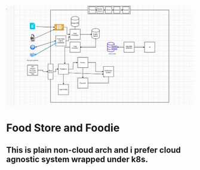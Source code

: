 ![alt text](./srinivaskarre.png)

# Food Store and Foodie

## This is plain non-cloud arch and i prefer cloud agnostic system wrapped under k8s.
